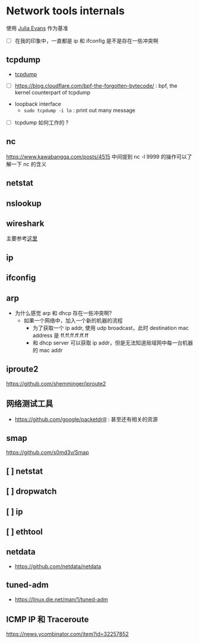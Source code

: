 # Network tools internals
使用 [Julia Evans](https://wizardzines.com/networking-tools-poster/) 作为基准

- [ ] 在我的印象中，一直都是 ip 和 ifconfig 是不是存在一些冲突啊

## tcpdump
- [tcpdump](https://jvns.ca/tcpdump-zine.pdf)
- [ ] https://blog.cloudflare.com/bpf-the-forgotten-bytecode/ : bpf, the kernel counterpart of tcpdump

- loopback interface
  - `sudo tcpdump -i lo` : print out many message
- [ ] tcpdump 如何工作的 ?

## nc

https://www.kawabangga.com/posts/4515 中间提到 nc -l  9999 的操作可以了解一下 nc 的含义

## netstat

## nslookup

## wireshark
主要参考[这里](https://gaia.cs.umass.edu/kurose_ross/wireshark.php)

## ip

## ifconfig

## arp

- 为什么感觉 arp 和 dhcp 存在一些冲突啊?
  - 如果一个网络中，加入一个新的机器的流程
    - 为了获取一个 ip addr, 使用 udp broadcast，此时 destination mac address 是 ff.ff.ff.ff.ff.ff
    - 和 dhcp server 可以获取 ip addr，但是无法知道局域网中每一台机器的 mac addr

## iproute2
https://github.com/shemminger/iproute2

## 网络测试工具
- https://github.com/google/packetdrill : 甚至还有相关的资源

## smap
https://github.com/s0md3v/Smap

## [ ] netstat
## [ ] dropwatch
## [ ] ip
## [ ] ethtool
## netdata
- https://github.com/netdata/netdata

## tuned-adm
- https://linux.die.net/man/1/tuned-adm

## ICMP IP 和 Traceroute
https://news.ycombinator.com/item?id=32257852
